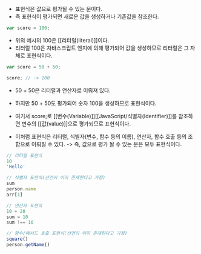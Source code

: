 - 표현식은 값으로 평가될 수 있는 문이다.
- 즉 표현식이 평가되면 새로운 값을 생성하거나 기존값을 참조한다.

```js
var score = 100;
```

- 위의 예시의 100은 [[리터럴(literal)]]이다. 
- 리터럴 100은 자바스크립트 엔지에 의해 평가되어 값을 생성하므로 리터럴은 그 자체로 표현식이다.

```js
var score = 50 + 50;

score; // -> 100
```

- 50 + 50은 리터럴과 연산자로 이뤄져 있다.
- 하지만 50 + 50도 평가되어 숫자 100을 생성하므로 표현식이다.

- 여기서 score;로 [[변수(Variable)]][[JavaScript/식별자(Identifier)]]를 참조하면 변수의 [[값(value)]]으로 평가되므로 표현식이다.

- 이처럼 표현식은 리터럴, 식별자(변수, 함수 등의 이름), 연산자, 함수 호출 등의 조합으로 이뤄질 수 있다.
-> 즉, 값으로 평가 될 수 있는 문은 모두 표현식이다.

```js
// 리터럴 표현식
10
'Hello'

// 식별자 표현식(선언이 이미 존재한다고 가정)
sum
person.name
arr[1]

// 연산자 표현식
10 + 20
sum = 10
sum !== 10

// 함수/메서드 호출 표현식(선언이 이미 존재한다고 가정)
square()
person.getName()
```